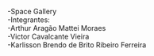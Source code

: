 -Space Gallery</br>
-Integrantes:</br>
-Arthur Aragão Mattei Moraes</br>
-Victor Cavalcante Vieira</br>
-Karlisson Brendo de Brito Ribeiro Ferreira
